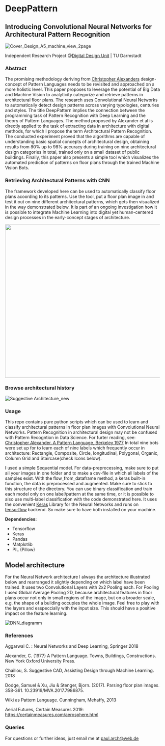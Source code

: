 # DeepPattern

## Introducing Convolutional Neural Networks for Architectural Pattern Recognition

![Cover_Design_A5_machine_view_2page](https://user-images.githubusercontent.com/65179419/96243957-ba9ffe00-0fa5-11eb-8f41-482d4b52a472.png)




Independent Research Project @[Digital Design Unit](https://ddu-research.com/) | TU Darmstadt


### Abstract
The promising methodology deriving from [Christopher Alexanders](https://en.wikipedia.org/wiki/Christopher_Alexander) design-concept of Pattern Languages needs to be revisited and approached on a more holistic level. This paper proposes to leverage the potential of Big Data and Machine Vision to analyticity categorize and retrieve patterns in architectural floor plans.
The research uses Convolutional Neural Networks to automatically detect design patterns across varying typologies, centuries and styles. The title DeepPattern implies the connection between the programming task of Pattern Recognition with Deep Learning and the theory of Pattern Languages. The method proposed by Alexander et al is directly applied to the task of extracting data in architecture with digital methods, for which I propose the term Architectural Pattern Recognition.
The conducted experiment proved that the algorithms are capable of understanding basic spatial concepts of architectural design, obtaining results from 80% up to 98% accuracy during training on nine architectural design categories in total, trained only on a small dataset of public buildings.
Finally, this paper also presents a simple tool which visualizes the automated prediction of patterns on floor plans through the trained Machine Vision Bots.


### Retrieving Architectural Patterns with CNN

The framework developed here can be used to automatically classify floor plans acoording to its patterns. Use the tool, put a floor plan image in and test it out on nine different architectural patterns, which gets then visualized in the way demonstrated below. It is part of an ongoing investigation how it is possible to integrate Machine Learning into digital yet human-centered design processes in the early-concept stages of architecture.

<img src="https://user-images.githubusercontent.com/65179419/96464408-11b50580-1228-11eb-928e-1501e616333d.gif" width="860" height="500"/>




### Browse architectural history

![Suggestive Architecture_new](https://user-images.githubusercontent.com/65179419/96238321-a4427400-0f9e-11eb-9824-5b456f9cab71.png)


### Usage

This repo contains pure python scripts which can be used to learn and classify architectural patterns in floor plan images with Convolutional Neural Networks. Pattern Recognition in architectural design may not be confused with Pattern Recogntion in Data Science. For furter reading, see: [Christopher Alexander. A Pattern Language, Berkeley 1977](https://en.wikipedia.org/wiki/A_Pattern_Language)
In total nine bots were set up for to learn each of nine labels which frequently occur in architecture: Rectangle, Composite, Circle, longitudinal, Polygonal, Organic, Column Grid and Staircase(check Icons below).

I used a simple Sequential model. For data-preprocessing, make sure to put all your images in one folder and to make a csv-file in which all labels of the samples exist. With the flow_from_dataframe method, a keras built-in function, the data is preprocessed and augmented. Make sure to stick to this structure of the directory.
You can use binary classification and train each model only on one label/pattern at the same time, or it is possible to also use multi-label classification with the code demonstrated here. It uses the convenient [Keras](https://keras.io/) Library for the Neural Networks and runs on [tensorflow](https://www.tensorflow.org/install) backend. So make sure to have both installed on your machine.

**Dependencies:** 
- Tensorflow
- Keras
- Pandas
- Matplotlib
- PIL (Pillow)


## Model architecture

For the Neural Network architecture I always the architecture illustrated below and rearranged it slightly depending on which label have been trained. It uses two Convolutional Layers with 2x2 Pooling each. For Pooling I used Global Average Pooling 2D, because architectural features in floor plans occur not only in small regions of the image, but on a broader scale, e.g. the shape of a building occupies the whole image.
Feel free to play with the layers and esspeccially with the input size. This should have a positive impact on the feature learning.

![DNN_diagramm](https://user-images.githubusercontent.com/65179419/96249838-18d0df00-0fae-11eb-8679-edd5449765a4.png)


### References

Aggarwal C. : Neural Networks and Deep Learning, Springer 2018

Alexander, C. (1977) A Pattern Language. Towns, Buildings, Constructions. New York Oxford University Press.

Chaillou, S. Suggestive CAD, Assisting Design through Machine Learning. 2018

Dodge, Samuel & Xu, Jiu & Stenger, Bjorn. (2017). Parsing floor plan images. 358-361. 10.23919/MVA.2017.7986875.

Wiki as Pattern Language. Cunningham, Mehaffy, 2013

Aerial Futures, Certain Measures 2019:
https://certainmeasures.com/aerosphere.html



### Queries

For questions or further ideas, just email me at paul.arch@web.de
